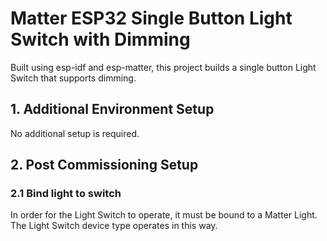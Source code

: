 # Matter ESP32 Single Button Light Switch with Dimming

Built using esp-idf and esp-matter, this project builds a single button Light Switch that supports dimming.

## 1. Additional Environment Setup

No additional setup is required.

## 2. Post Commissioning Setup

### 2.1 Bind light to switch

In order for the Light Switch to operate, it must be bound to a Matter Light. The Light Switch device type operates in this way.

